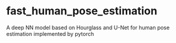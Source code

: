 # fast_human_pose_estimation
A deep NN model based on Hourglass and U-Net for human pose estimation implemented by pytorch
